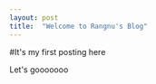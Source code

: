 ```yaml
---
layout: post
title:  "Welcome to Rangnu's Blog"
---
```

#It's my first posting here 

Let's gooooooo
